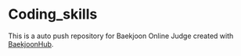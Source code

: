 # Coding_skills
This is a auto push repository for Baekjoon Online Judge created with [BaekjoonHub](https://github.com/BaekjoonHub/BaekjoonHub).
